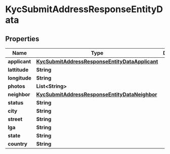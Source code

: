 

# KycSubmitAddressResponseEntityData


## Properties

| Name | Type | Description | Notes |
|------------ | ------------- | ------------- | -------------|
|**applicant** | [**KycSubmitAddressResponseEntityDataApplicant**](KycSubmitAddressResponseEntityDataApplicant.md) |  |  [optional] |
|**lattitude** | **String** |  |  [optional] |
|**longitude** | **String** |  |  [optional] |
|**photos** | **List&lt;String&gt;** |  |  [optional] |
|**neighbor** | [**KycSubmitAddressResponseEntityDataNeighbor**](KycSubmitAddressResponseEntityDataNeighbor.md) |  |  [optional] |
|**status** | **String** |  |  [optional] |
|**city** | **String** |  |  [optional] |
|**street** | **String** |  |  [optional] |
|**lga** | **String** |  |  [optional] |
|**state** | **String** |  |  [optional] |
|**country** | **String** |  |  [optional] |



